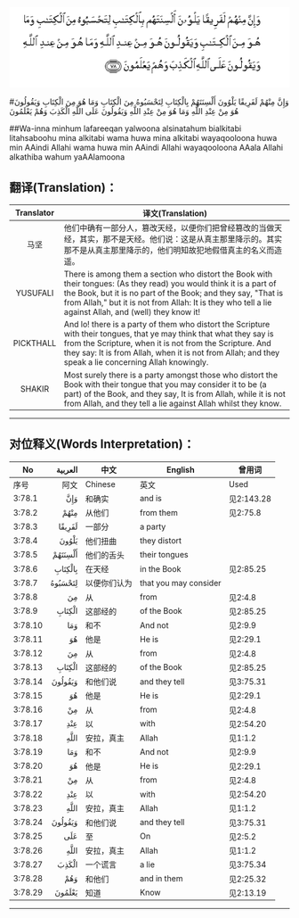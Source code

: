 ![003:078](images/003_078.gif)

#وَإِنَّ مِنْهُمْ لَفَرِيقًا يَلْوُونَ أَلْسِنَتَهُمْ بِالْكِتَابِ لِتَحْسَبُوهُ مِنَ الْكِتَابِ وَمَا هُوَ مِنَ الْكِتَابِ وَيَقُولُونَ هُوَ مِنْ عِنْدِ اللَّهِ وَمَا هُوَ مِنْ عِنْدِ اللَّهِ وَيَقُولُونَ عَلَى اللَّهِ الْكَذِبَ وَهُمْ يَعْلَمُونَ 

##Wa-inna minhum lafareeqan yalwoona alsinatahum bialkitabi litahsaboohu mina alkitabi wama huwa mina alkitabi wayaqooloona huwa min AAindi Allahi wama huwa min AAindi Allahi wayaqooloona AAala Allahi alkathiba wahum yaAAlamoona 

## 翻译(Translation)：

| Translator | 译文(Translation)                                            |
| :--------: | ------------------------------------------------------------ |
|    马坚    | 他们中确有一部分人，篡改天经，以便你们把曾经篡改的当做天经，其实，那不是天经。他们说：这是从真主那里降示的。其实那不是从真主那里降示的，他们明知故犯地假借真主的名义而造遥。 |
|  YUSUFALI  | There is among them a section who distort the Book with their tongues: (As they read) you would think it is a part of the Book, but it is no part of the Book; and they say, "That is from Allah," but it is not from Allah: It is they who tell a lie against Allah, and (well) they know it! |
| PICKTHALL  | And lo! there is a party of them who distort the Scripture with their tongues, that ye may think that what they say is from the Scripture, when it is not from the Scripture. And they say: It is from Allah, when it is not from Allah; and they speak a lie concerning Allah knowingly. |
|   SHAKIR   | Most surely there is a party amongst those who distort the Book with their tongue that you may consider it to be (a part) of the Book, and they say, It is from Allah, while it is not from Allah, and they tell a lie against Allah whilst they know. |

---

## 对位释义(Words Interpretation)：

| No   | العربية | 中文    | English | 曾用词 |
| ---- | ------: | ------- | ------- | ------ |
| 序号 |    阿文 | Chinese | 英文    | Used   |
| 3:78.1  | وَإِنَّ     | 和确实       | and is                | 见2:143.28 |
| 3:78.2  | مِنْهُمْ    | 从他们       | from them             | 见2:75.8   |
| 3:78.3  | لَفَرِيقًا  | 一部分       | a party               |            |
| 3:78.4  | يَلْوُونَ   | 他们扭曲     | they distort          |            |
| 3:78.5  | أَلْسِنَتَهُمْ | 他们的舌头   | their tongues         |            |
| 3:78.6  | بِالْكِتَابِ | 在天经       | in the Book           | 见2:85.25  |
| 3:78.7  | لِتَحْسَبُوهُ | 以便你们认为 | that you may consider |            |
| 3:78.8  | مِنَ      | 从           | from                  | 见2:4.8    |
| 3:78.9  | الْكِتَابِ  | 这部经的     | of the Book           | 见2:85.25  |
| 3:78.10 | وَمَا     | 和不         | And not               | 见2:9.9    |
| 3:78.11 | هُوَ      | 他是         | He is                 | 见2:29.1   |
| 3:78.12 | مِنَ      | 从           | from                  | 见2:4.8    |
| 3:78.13 | الْكِتَابِ  | 这部经的     | of the Book           | 见2:85.25  |
| 3:78.14 | وَيَقُولُونَ | 和他们说     | and they tell         | 见3:75.31  |
| 3:78.15 | هُوَ      | 他是         | He is                 | 见2:29.1   |
| 3:78.16 | مِنْ      | 从           | from                  | 见2:4.8    |
| 3:78.17 | عِنْدِ     | 以           | with                  | 见2:54.20  |
| 3:78.18 | اللَّهِ    | 安拉，真主   | Allah                 | 见1:1.2    |
| 3:78.19 | وَمَا     | 和不         | And not               | 见2:9.9    |
| 3:78.20 | هُوَ      | 他是         | He is                 | 见2:29.1   |
| 3:78.21 | مِنْ      | 从           | from                  | 见2:4.8    |
| 3:78.22 | عِنْدِ     | 以           | with                  | 见2:54.20  |
| 3:78.23 | اللَّهِ    | 安拉，真主   | Allah                 | 见1:1.2    |
| 3:78.24 | وَيَقُولُونَ | 和他们说     | and they tell         | 见3:75.31  |
| 3:78.25 | عَلَى     | 至           | On                    | 见2:5.2    |
| 3:78.26 | اللَّهِ    | 安拉，真主   | Allah                 | 见1:1.2    |
| 3:78.27 | الْكَذِبَ   | 一个谎言     | a lie                 | 见3:75.34  |
| 3:78.28 | وَهُمْ     | 和他们       | and in them           | 见2:25.32  |
| 3:78.29 | يَعْلَمُونَ  | 知道         | Know                  | 见2:13.19  |

---
